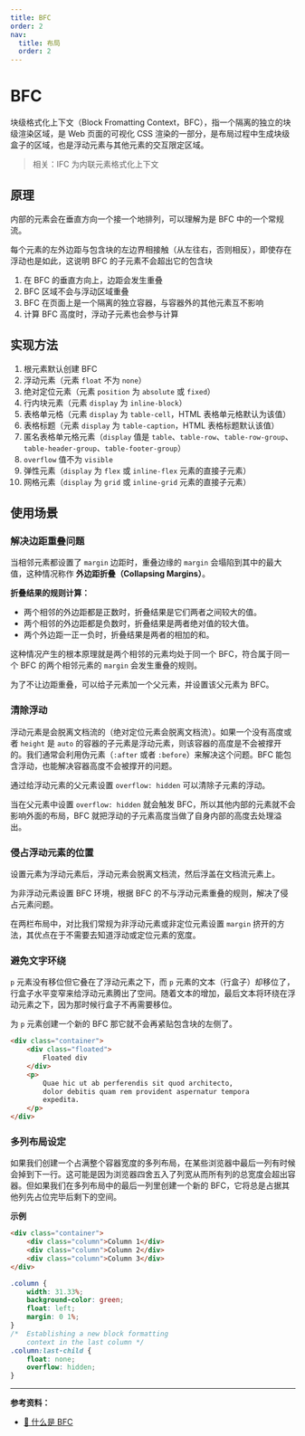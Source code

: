 ```yaml
---
title: BFC
order: 2
nav:
  title: 布局
  order: 2
---
```


# BFC

块级格式化上下文（Block Fromatting Context，BFC），指一个隔离的独立的块级渲染区域，是 Web 页面的可视化 CSS 渲染的一部分，是布局过程中生成块级盒子的区域，也是浮动元素与其他元素的交互限定区域。

> 相关：IFC 为内联元素格式化上下文

## 原理

内部的元素会在垂直方向一个接一个地排列，可以理解为是 BFC 中的一个常规流。

每个元素的左外边距与包含块的左边界相接触（从左往右，否则相反），即使存在浮动也是如此，这说明 BFC 的子元素不会超出它的包含块

1. 在 BFC 的垂直方向上，边距会发生重叠
2. BFC 区域不会与浮动区域重叠
3. BFC 在页面上是一个隔离的独立容器，与容器外的其他元素互不影响
4. 计算 BFC 高度时，浮动子元素也会参与计算

## 实现方法

1. 根元素默认创建 BFC
2. 浮动元素（元素 `float` 不为 `none`）
3. 绝对定位元素（元素 `position` 为 `absolute` 或 `fixed`）
4. 行内块元素（元素 `display` 为 `inline-block`）
5. 表格单元格（元素 `display` 为 `table-cell`，HTML 表格单元格默认为该值）
6. 表格标题（元素 `display` 为 `table-caption`，HTML 表格标题默认该值）
7. 匿名表格单元格元素（`display` 值是 `table`、`table-row`、`table-row-group`、`table-header-group`、`table-footer-group`）
8. `overflow` 值不为 `visible`
9. 弹性元素（`display` 为 `flex` 或 `inline-flex` 元素的直接子元素）
10. 网格元素（`display` 为 `grid` 或 `inline-grid` 元素的直接子元素）

## 使用场景

### 解决边距重叠问题

当相邻元素都设置了 `margin` 边距时，重叠边缘的 `margin` 会塌陷到其中的最大值，这种情况称作 **外边距折叠（Collapsing Margins）**。

**折叠结果的规则计算：**

* 两个相邻的外边距都是正数时，折叠结果是它们两者之间较大的值。
* 两个相邻的外边距都是负数时，折叠结果是两者绝对值的较大值。
* 两个外边距一正一负时，折叠结果是两者的相加的和。

这种情况产生的根本原理就是两个相邻的元素均处于同一个 BFC，符合属于同一个 BFC 的两个相邻元素的 `margin` 会发生重叠的规则。

为了不让边距重叠，可以给子元素加一个父元素，并设置该父元素为 BFC。

### 清除浮动

浮动元素是会脱离文档流的（绝对定位元素会脱离文档流）。如果一个没有高度或者 `height` 是 `auto` 的容器的子元素是浮动元素，则该容器的高度是不会被撑开的。我们通常会利用伪元素（`:after` 或者 `:before`）来解决这个问题。BFC 能包含浮动，也能解决容器高度不会被撑开的问题。

通过给浮动元素的父元素设置 `overflow: hidden` 可以清除子元素的浮动。

当在父元素中设置 `overflow: hidden` 就会触发 BFC，所以其他内部的元素就不会影响外面的布局，BFC 就把浮动的子元素高度当做了自身内部的高度去处理溢出。

### 侵占浮动元素的位置

设置元素为浮动元素后，浮动元素会脱离文档流，然后浮盖在文档流元素上。

为非浮动元素设置 BFC 环境，根据 BFC 的不与浮动元素重叠的规则，解决了侵占元素问题。

在两栏布局中，对比我们常规为非浮动元素或非定位元素设置 `margin` 挤开的方法，其优点在于不需要去知道浮动或定位元素的宽度。

### 避免文字环绕

`p` 元素没有移位但它叠在了浮动元素之下，而 `p` 元素的文本（行盒子）却移位了，行盒子水平变窄来给浮动元素腾出了空间。随着文本的增加，最后文本将环绕在浮动元素之下，因为那时候行盒子不再需要移位。

为 `p` 元素创建一个新的 BFC 那它就不会再紧贴包含块的左侧了。

```html
<div class="container">
    <div class="floated">
        Floated div
    </div>
    <p>
        Quae hic ut ab perferendis sit quod architecto,
        dolor debitis quam rem provident aspernatur tempora
        expedita.
    </p>
</div>
```

### 多列布局设定

如果我们创建一个占满整个容器宽度的多列布局，在某些浏览器中最后一列有时候会掉到下一行。这可能是因为浏览器四舍五入了列宽从而所有列的总宽度会超出容器。但如果我们在多列布局中的最后一列里创建一个新的 BFC，它将总是占据其他列先占位完毕后剩下的空间。

**示例**

```html
<div class="container">
    <div class="column">Column 1</div>
    <div class="column">Column 2</div>
    <div class="column">Column 3</div>
</div>
```

```css
.column {
    width: 31.33%;
    background-color: green;
    float: left;
    margin: 0 1%;
}
/*  Establishing a new block formatting
    context in the last column */
.column:last-child {
    float: none;
    overflow: hidden;
}
```

---

**参考资料：**

* [📝 什么是 BFC](https://www.cnblogs.com/libin-1/p/7098468.html)